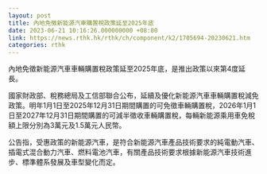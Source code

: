 ```yaml
---
layout: post
title: 內地免徵新能源汽車購置稅政策延至2025年底
date: 2023-06-21 10:16:26.000000000 +08:00
link: https://news.rthk.hk/rthk/ch/component/k2/1705694-20230621.htm
categories: rthk
---
```


內地免徵新能源汽車車輛購置稅政策延至2025年底，是推出政策以來第4度延長。

國家財政部、稅務總局及工信部聯合公布，延續及優化新能源汽車車輛購置稅減免政策。明年1月1日至2025年12月31日期間購置的可免徵車輛購置稅，2026年1月1日至2027年12月31日期間購置的可減半徵收車輛購置稅，每輛新能源乘用車免稅額上限分別為3萬元及1.5萬元人民幣。

公告指，受惠政策的新能源汽車，是符合新能源汽車產品技術要求的純電動汽車、插電式混合動力汽車、燃料電池汽車，有關產品技術要求根據新能源汽車技術進步、標準體系發展及車型變化而定。
